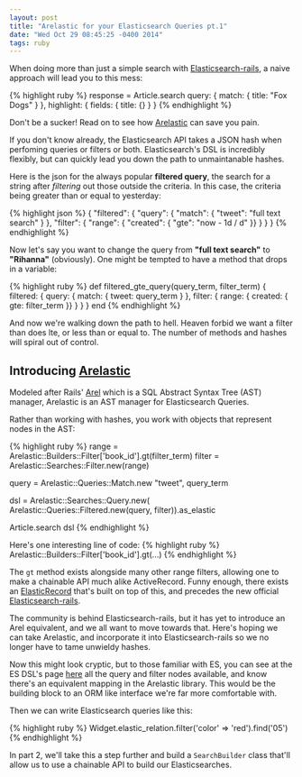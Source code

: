 ```yaml
---
layout: post
title: "Arelastic for your Elasticsearch Queries pt.1"
date: "Wed Oct 29 08:45:25 -0400 2014"
tags: ruby
---
```


When doing more than just a simple search with [Elasticsearch-rails](https://github.com/elasticsearch/elasticsearch-rails/tree/master/elasticsearch-model),
a naive approach will lead you to this mess:

{% highlight ruby %}
response = Article.search query:     { match:  { title: "Fox Dogs" } },
                          highlight: { fields: { title: {} } }
{% endhighlight %}

Don't be a sucker! Read on to see how [Arelastic](https://github.com/matthuhiggins/arelastic) can save you pain.

<!--more-->

If you don't know already, the Elasticsearch API takes a JSON hash when perfoming queries or filters or both.
Elasticsearch's DSL is incredibly flexibly, but can quickly lead you down the path to unmaintanable hashes.


Here is the json for the always popular **filtered query**, the search for a string after *filtering* out those outside
the criteria. In this case, the criteria being greater than or equal to yesterday:

{% highlight json %}
{
  "filtered": {
    "query": {
      "match": { "tweet": "full text search" }
    },
    "filter": {
      "range": { "created": { "gte": "now - 1d / d" }}
    }
  }
}
{% endhighlight %}

Now let's say you want to change the query from **"full text search"** to **"Rihanna"** (obviously). One might be tempted
to have a method that drops in a variable:

{% highlight ruby %}
def filtered_gte_query(query_term, filter_term)
  {
    filtered: {
      query: {
        match: { tweet: query_term }
      },
      filter: {
        range: { created: { gte: filter_term }}
      }
    }
  }
end
{% endhighlight %}

And now we're walking down the path to hell. Heaven forbid we want a filter than does lte, or less than or equal to. The number
of methods and hashes will spiral out of control.

## Introducing [Arelastic](https://github.com/matthuhiggins/arelastic)

Modeled after Rails' [Arel](https://github.com/rails/arel) which is a SQL Abstract Syntax Tree (AST) manager,
Arelastic is an AST manager for Elasticsearch Queries.

Rather than working with hashes, you work with objects that represent nodes in the AST:

{% highlight ruby %}
range = Arelastic::Builders::Filter['book_id'].gt(filter_term)
filter = Arelastic::Searches::Filter.new(range)

query = Arelastic::Queries::Match.new "tweet", query_term

dsl = Arelastic::Searches::Query.new(
  Arelastic::Queries::Filtered.new(query, filter)).as_elastic

Article.search dsl
{% endhighlight %}

Here's one interesting line of code: 
{% highlight ruby %}
Arelastic::Builders::Filter['book_id'].gt(...)
{% endhighlight %}

The `gt` method exists alongside many other range filters, allowing one to make a chainable API much alike ActiveRecord.
Funny enough, there exists an [ElasticRecord](https://github.com/data-axle/elastic_record) that's built on top of this,
and precedes the new official [Elasticsearch-rails](https://github.com/elasticsearch/elasticsearch-rails).

The community is behind Elasticsearch-rails, but it has yet to introduce an Arel equivalent, and we all want to move towards that.
Here's hoping we can take Arelastic, and incorporate it into Elasticsearch-rails so we no longer have to tame unwieldy hashes.

Now this might look cryptic, but to those familiar with ES, you can see at the ES DSL's page [here](http://www.elasticsearch.org/guide/en/elasticsearch/reference/current/query-dsl-filtered-query.html)
all the query and filter nodes available, and know there's an equivalent mapping in the Arelastic library. This would be the building block to an ORM like interface we're far more comfortable with.

Then we can write Elasticsearch queries like this:

{% highlight ruby %}
Widget.elastic_relation.filter('color' => 'red').find('05')
{% endhighlight %}

In part 2, we'll take this a step further and build a `SearchBuilder` class that'll allow us to use a chainable API
to build our Elasticsearches.
